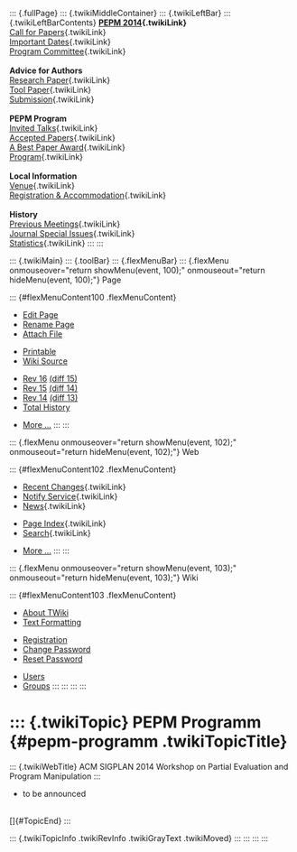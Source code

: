 ::: {.fullPage}
::: {.twikiMiddleContainer}
::: {.twikiLeftBar}
::: {.twikiLeftBarContents}
**[PEPM 2014](WebHome){.twikiLink}**\
[Call for Papers](CallForPapers){.twikiLink}\
[Important Dates](ImportantDates){.twikiLink}\
[Program Committee](ProgramCommittee){.twikiLink}\
\
**Advice for Authors**\
[Research Paper](ResearchPaperAdvice){.twikiLink}\
[Tool Paper](ToolPaperAdvice){.twikiLink}\
[Submission](PaperSubmission){.twikiLink}\
\
**PEPM Program**\
[Invited Talks](InvitedTalks){.twikiLink}\
[Accepted Papers](AcceptedPapers){.twikiLink}\
[A Best Paper Award](ABestPaperAward){.twikiLink}\
[Program](Program){.twikiLink}\
\
**Local Information**\
[Venue](WorkshopVenue){.twikiLink}\
[Registration & Accommodation](RegistrationAndAccomodation){.twikiLink}\
\
**History**\
[Previous Meetings](PreviousMeetings){.twikiLink}\
[Journal Special Issues](SpecialIssues){.twikiLink}\
[Statistics](HistoricalStatistics){.twikiLink}
:::
:::

::: {.twikiMain}
::: {.toolBar}
::: {.flexMenuBar}
::: {.flexMenu onmouseover="return showMenu(event, 100);" onmouseout="return hideMenu(event, 100);"}
Page

::: {#flexMenuContent100 .flexMenuContent}
-   [Edit
    Page](http://www.program-transformation.org/edit/PEPM14/PEPMProgram?t=1536828989)
-   [Rename
    Page](http://www.program-transformation.org/rename/PEPM14/PEPMProgram)
-   [Attach
    File](http://www.program-transformation.org/attach/PEPM14/PEPMProgram)

<!-- -->

-   [Printable](http://www.program-transformation.org/view/PEPM14/PEPMProgram?skin=print.pattern)
-   [Wiki
    Source](http://www.program-transformation.org/view/PEPM14/PEPMProgram?skin=text&raw=on&contenttype=text/plain)

<!-- -->

-   [Rev
    16](http://www.program-transformation.org/view/PEPM14/PEPMProgram?rev=1.16)
    [(diff 15)](http://www.program-transformation.org/rdiff/PEPM14/PEPMProgram?rev1=1.16&rev2=1.15)
-   [Rev
    15](http://www.program-transformation.org/view/PEPM14/PEPMProgram?rev=1.15)
    [(diff 14)](http://www.program-transformation.org/rdiff/PEPM14/PEPMProgram?rev1=1.15&rev2=1.14)
-   [Rev
    14](http://www.program-transformation.org/view/PEPM14/PEPMProgram?rev=1.14)
    [(diff 13)](http://www.program-transformation.org/rdiff/PEPM14/PEPMProgram?rev1=1.14&rev2=1.13)
-   [Total
    History](http://www.program-transformation.org/rdiff/PEPM14/PEPMProgram)

<!-- -->

-   [More
    \...](http://www.program-transformation.org/oops/PEPM14/PEPMProgram?template=oopsmore&param1=1.16&param2=1.16)
:::
:::

::: {.flexMenu onmouseover="return showMenu(event, 102);" onmouseout="return hideMenu(event, 102);"}
Web

::: {#flexMenuContent102 .flexMenuContent}
-   [Recent Changes](WebChanges){.twikiLink}
-   [Notify Service](WebNotify){.twikiLink}
-   [News](WebNews){.twikiLink}

<!-- -->

-   [Page Index](WebIndex){.twikiLink}
-   [Search](WebSearch){.twikiLink}

<!-- -->

-   [More
    \...](http://www.program-transformation.org/oops/PEPM14/PEPMProgram?template=oopsmore&param1=1.16&param2=1.16)
:::
:::

::: {.flexMenu onmouseover="return showMenu(event, 103);" onmouseout="return hideMenu(event, 103);"}
Wiki

::: {#flexMenuContent103 .flexMenuContent}
-   [About
    TWiki](http://www.program-transformation.org/view/TWiki/WebHome)
-   [Text
    Formatting](http://www.program-transformation.org/view/TWiki/TextFormattingRules)

<!-- -->

-   [Registration](http://www.program-transformation.org/view/TWiki/TWikiRegistration)
-   [Change
    Password](http://www.program-transformation.org/view/TWiki/ChangePassword)
-   [Reset
    Password](http://www.program-transformation.org/view/TWiki/ResetPassword)

<!-- -->

-   [Users](http://www.program-transformation.org/view/Main/TWikiUsers)
-   [Groups](http://www.program-transformation.org/view/Main/TWikiGroups)
:::
:::
:::
:::

::: {.twikiTopic}
PEPM Programm {#pepm-programm .twikiTopicTitle}
=============

::: {.twikiWebTitle}
ACM SIGPLAN 2014 Workshop on Partial Evaluation and Program Manipulation
:::

-   to be announced

\
[]{#TopicEnd}
:::

::: {.twikiTopicInfo .twikiRevInfo .twikiGrayText .twikiMoved}
:::
:::
:::
:::
